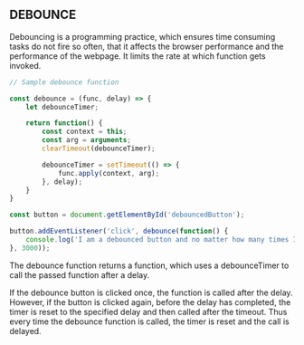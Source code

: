 ## DEBOUNCE

Debouncing is a programming practice, which ensures time consuming tasks do not fire so often, that it affects the browser performance and the performance of the webpage. It limits the rate at which function gets invoked.

```js
// Sample debounce function

const debounce = (func, delay) => {
    let debounceTimer;

    return function() {
        const context = this;
        const arg = arguments;
        clearTimeout(debounceTimer);

        debounceTimer = setTimeout(() => {
            func.apply(context, arg);
        }, delay);
    }
}

const button = document.getElementById('debouncedButton');

button.addEventListener('click', debounce(function() {
    console.log('I am a debounced button and no matter how many times I am clicked, I only get executed once every 3 seconds');
}, 3000));
```

The debounce function returns a function, which uses a debounceTimer to call the passed function after a delay.

If the debounce button is clicked once, the function is called after the delay. However, if the button is clicked again, before the delay has completed, the timer is reset to the specified delay and then called after the timeout. Thus every time the debounce function is called, the timer is reset and the call is delayed.